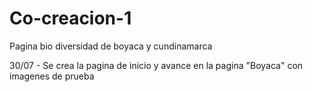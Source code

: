 # Co-creacion-1
Pagina bio diversidad de boyaca y cundinamarca

30/07 - Se crea la pagina de inicio y avance en la pagina "Boyaca" con imagenes de prueba
